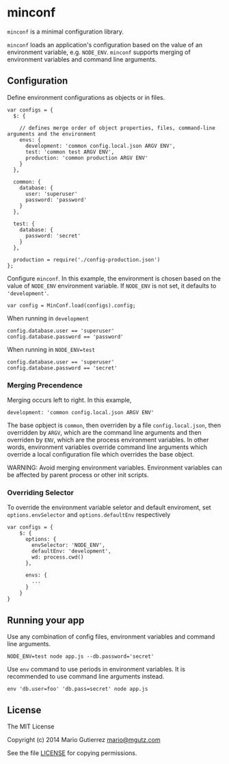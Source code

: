 # minconf

`minconf` is a minimal configuration library.

`minconf` loads an application's configuration based on the value of an
environment variable, e.g. `NODE_ENV`. `minconf` supports merging of
environment variables and command line arguments.


## Configuration

Define environment configurations as objects or in files.

    var configs = {
      $: {

        // defines merge order of object properties, files, command-line arguments and the environment
        envs: {
          development: 'common config.local.json ARGV ENV',
          test: 'common test ARGV ENV',
          production: 'common production ARGV ENV'
        }
      },

      common: {
        database: {
          user: 'superuser'
          password: 'password'
        }
      },

      test: {
        database: {
          password: 'secret'
        }
      },

      production = require('./config-production.json')
    };


Configure `minconf`. In this example, the environment is chosen based on the
value of `NODE_ENV` environment variable. If `NODE_ENV` is not set, it defaults to `'development'`.

    var config = MinConf.load(configs).config;

When running in `development`

    config.database.user == 'superuser'
    config.database.password == 'password'

When running in `NODE_ENV=test`

    config.database.user == 'superuser'
    config.database.password == 'secret'

### Merging Precendence

Merging occurs left to right. In this example,

    development: 'common config.local.json ARGV ENV'

The base opbject is `common`, then overriden by a file `config.local.json`, then overridden by `ARGV`,
which are the command line arguments and then overriden by `ENV`, which are the process environment
variables. In other words, environment variables override command line arguments which override a
local configuration file which overrides the base object.

WARNING: Avoid merging environment variables. Environment variables can be affected
by parent process or other init scripts.


### Overriding Selector

To override the environment variable seletor and default enviroment, set
`options.envSelector` and `options.defaultEnv` respectively

    var configs = {
        $: {
          options: {
            envSelector: 'NODE_ENV',
            defaultEnv: 'development',
            wd: process.cwd()
          },

          envs: {
            ...
          }
        }
    }


## Running your app

Use any combination of config files, environment variables and command line
arguments.

    NODE_ENV=test node app.js --db.password='secret'

Use `env` command to use periods in environment variables. It is recommended
to use command line arguments instead.

    env 'db.user=foo' 'db.pass=secret' node app.js


## License

The MIT License

Copyright (c) 2014 Mario Gutierrez <mario@mgutz.com>

See the file [LICENSE](LICENSE) for copying permissions.
